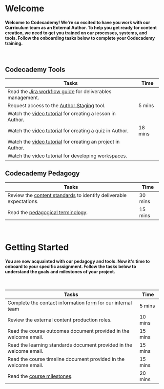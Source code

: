 # Welcome
#### Welcome to Codecademy! We're so excited to have you work with our Curriculum team as an External Author. To help you get ready for content creation, we need to get you trained on our processes, systems, and tools. Follow the onboarding tasks below to complete your Codecademy training.
<br/>

## Codecademy Tools

| Tasks  | Time  |
| ------------ | ------------ |
| Read the [Jira workflow guide](https://ryzacinc.github.io/external-author-onboarding/using-jira) for deliverables management.  |   |
| Request access to the [Author Staging](https://author-staging.codecademy.com) tool. | 5 mins  |
| Watch the [video tutorial]() for creating a lesson in Author.  |   |
| Watch the [video tutorial](https://www.youtube.com/watch?v=hkXmTatucrA) for creating a quiz in Author.  | 18 mins  |
| Watch the [video tutorial]() for creating an project in Author.  |   |
| Watch the video tutorial for developing workspaces.  |   |

## Codecademy Pedagogy

| Tasks  | Time  |
| ------------ | ------------ |
| Review the [content standards](http://codecademy-curriculum-documentation.s3-website-us-east-1.amazonaws.com/) to identify deliverable expectations. | 30 mins  |
| Read the [pedagogical terminology](https://ryzacinc.github.io/external-author-onboarding/codecademy-pedagogy).  | 15 mins  |

<br/>

# Getting Started
#### You are now acquainted with our pedagogy and tools. Now it's time to onboard to your specific assignment. Follow the tasks below to understand the goals and milestones of your project.
<br/>

| Tasks  | Time  |
| ------------ | ------------ |
| Complete the contact information [form](https://docs.google.com/forms/d/e/1FAIpQLSeGV0erg8lcYl39ZBhYMKq_n2GKsNjfXQGDPEzoh0aeqRk-Xg/viewform) for our internal team | 5 mins |
| Review the external content production roles.  | 10 mins  |
| Read the course outcomes document provided in the welcome email.  | 15 mins  |
| Read the learning standards document provided in the welcome email.  | 15 mins  |
| Read the course timeline document provided in the welcome email.  | 15 mins  |
| Read the [course milestones](https://ryzacinc.github.io/external-author-onboarding/course-milestones).  | 20 mins  |
